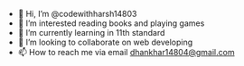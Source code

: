 - 👋 Hi, I’m @codewithharsh14803
- 👀 I’m interested reading books and playing games
- 🌱 I’m currently learning in 11th standard
- 💞️ I’m looking to collaborate on web developing
- 📫 How to reach me via email dhankhar14804@gmail.com

<!---
codewithharsh14803/codewithharsh14803 is a ✨ special ✨ repository because its `README.md` (this file) appears on your GitHub profile.
You can click the Preview link to take a look at your changes.
--->
